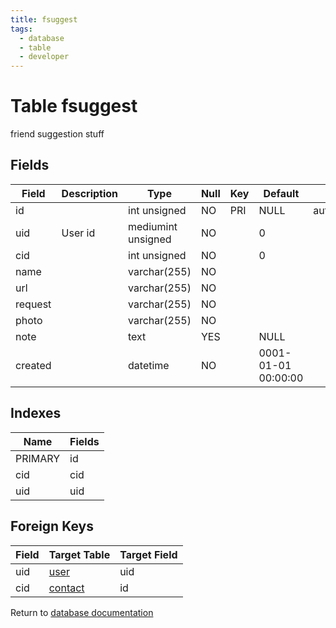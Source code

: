```yaml
---
title: fsuggest
tags:
  - database
  - table
  - developer
---
```

# Table fsuggest

friend suggestion stuff

## Fields

| Field   | Description | Type               | Null | Key | Default             | Extra          |
| ------- | ----------- | ------------------ | ---- | --- | ------------------- | -------------- |
| id      |             | int unsigned       | NO   | PRI | NULL                | auto_increment |
| uid     | User id     | mediumint unsigned | NO   |     | 0                   |                |
| cid     |             | int unsigned       | NO   |     | 0                   |                |
| name    |             | varchar(255)       | NO   |     |                     |                |
| url     |             | varchar(255)       | NO   |     |                     |                |
| request |             | varchar(255)       | NO   |     |                     |                |
| photo   |             | varchar(255)       | NO   |     |                     |                |
| note    |             | text               | YES  |     | NULL                |                |
| created |             | datetime           | NO   |     | 0001-01-01 00:00:00 |                |

## Indexes

| Name    | Fields   |
| ------- | -------- |
| PRIMARY | id       |
| cid     | cid      |
| uid     | uid      |

## Foreign Keys

| Field | Target Table               | Target Field |
| ----- | -------------------------- | ------------ |
| uid   | [user](./db_user.md)       | uid          |
| cid   | [contact](./db_contact.md) | id           |

Return to [database documentation](./index.md)

